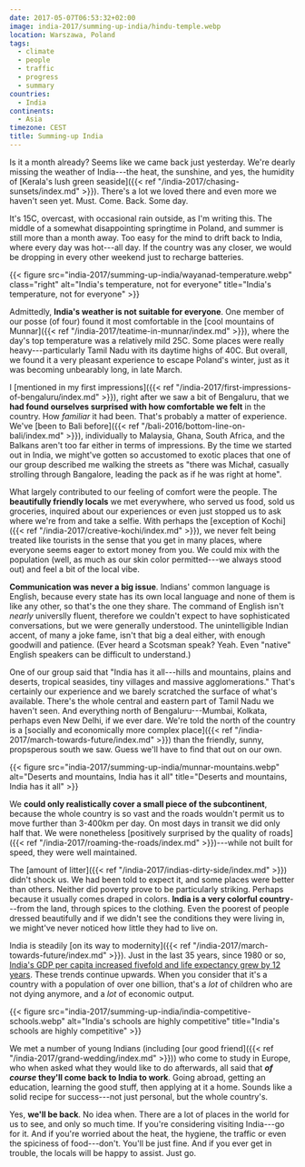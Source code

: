 ```yaml
---
date: 2017-05-07T06:53:32+02:00
image: india-2017/summing-up-india/hindu-temple.webp
location: Warszawa, Poland
tags:
  - climate
  - people
  - traffic
  - progress
  - summary
countries: 
  - India
continents: 
  - Asia
timezone: CEST
title: Summing-up India
---
```


Is it a month already? Seems like we came back just yesterday. We're dearly missing the weather of India---the heat, the sunshine, and yes, the humidity of [Kerala's lush green seaside]({{< ref "/india-2017/chasing-sunsets/index.md" >}}). There's a lot we loved there and even more we haven't seen yet. Must. Come. Back. Some day.

<!--more-->

It's 15C, overcast, with occasional rain outside, as I'm writing this. The middle of a somewhat disappointing springtime in Poland, and summer is still more than a month away. Too easy for the mind to drift back to India, where every day was hot---all day. If the country was any closer, we would be dropping in every other weekend just to recharge batteries.

{{< figure src="india-2017/summing-up-india/wayanad-temperature.webp" class="right" alt="India's temperature, not for everyone" title="India's temperature, not for everyone" >}}

Admittedly, **India's weather is not suitable for everyone**. One member of our posse (of four) found it most comfortable in the [cool mountains of Munnar]({{< ref "/india-2017/teatime-in-munnar/index.md" >}}), where the day's top temperature was a relatively mild 25C. Some places were really heavy---particularly Tamil Nadu with its daytime highs of 40C. But overall, we found it a very pleasant experience to escape Poland's winter, just as it was becoming unbearably long, in late March.

I [mentioned in my first impressions]({{< ref "/india-2017/first-impressions-of-bengaluru/index.md" >}}), right after we saw a bit of Bengaluru, that we **had found ourselves surprised with how comfortable we felt** in the country. How _familiar_ it had been. That's probably a matter of experience. We've [been to Bali before]({{< ref "/bali-2016/bottom-line-on-bali/index.md" >}}), individually to Malaysia, Ghana, South Africa, and the Balkans aren't too far either in terms of impressions. By the time we started out in India, we might've gotten so accustomed to exotic places that one of our group described me walking the streets as "there was Michał, casually strolling through Bangalore, leading the pack as if he was right at home".

What largely contributed to our feeling of comfort were the people. The **beautifully friendly locals** we met everywhere, who served us food, sold us groceries, inquired about our experiences or even just stopped us to ask where we're from and take a selfie. With perhaps the [exception of Kochi]({{< ref "/india-2017/creative-kochi/index.md" >}}), we never felt being treated like tourists in the sense that you get in many places, where everyone seems eager to extort money from you. We could mix with the population (well, as much as our skin color permitted---we always stood out) and feel a bit of the local vibe.

**Communication was never a big issue**. Indians' common language is English, because every state has its own local language and none of them is like any other, so that's the one they share. The command of English isn't _nearly_ universlly fluent, therefore we couldn't expect to have sophisticated conversations, but we were generally understood. The unintelligible Indian accent, of many a joke fame, isn't that big a deal either, with enough goodwill and patience. (Ever heard a Scotsman speak? Yeah. Even "native" English speakers can be difficult to understand.)

One of our group said that "India has it all---hills and mountains, plains and deserts, tropical seasides, tiny villages and massive agglomerations." That's certainly our experience and we barely scratched the surface of what's available. There's the whole central and eastern part of Tamil Nadu we haven't seen. And everything north of Bengaluru---Mumbai, Kolkata, perhaps even New Delhi, if we ever dare. We're told the north of the country is a [socially and economically more complex place]({{< ref "/india-2017/march-towards-future/index.md" >}}) than the friendly, sunny, propsperous south we saw. Guess we'll have to find that out on our own.

{{< figure src="india-2017/summing-up-india/munnar-mountains.webp" alt="Deserts and mountains, India has it all" title="Deserts and mountains, India has it all" >}}

We **could only realistically cover a small piece of the subcontinent**, because the whole country is so vast and the roads wouldn't permit us to move further than 3-400km per day. On most days in transit we did only half that.
We were nonetheless [positively surprised by the quality of roads]({{< ref "/india-2017/roaming-the-roads/index.md" >}})---while not built for speed, they were well maintained.

The [amount of litter]({{< ref "/india-2017/indias-dirty-side/index.md" >}}) didn't shock us. We had been told to expect it, and some places were better than others. Neither did poverty prove to be particularly striking. Perhaps because it usually comes draped in colors. **India is a very colorful country**---from the land, through spices to the clothing. Even the poorest of people dressed beautifully and if we didn't see the conditions they were living in, we might've never noticed how little they had to live on.

India is steadily [on its way to modernity]({{< ref "/india-2017/march-towards-future/index.md" >}}). Just in the last 35 years, since 1980 or so, [India's GDP per capita increased fivefold and life expectancy grew by 12 years][gapminder-india]. These trends continue upwards. When you consider that it's a country with a population of over one billion, that's a _lot_ of children who are not dying anymore, and a _lot_ of economic output.

{{< figure src="india-2017/summing-up-india/india-competitive-schools.webp" alt="India's schools are highly competitive" title="India's schools are highly competitive" >}}

We met a number of young Indians (including [our good friend]({{< ref "/india-2017/grand-wedding/index.md" >}})) who come to study in Europe, who when asked what they would like to do afterwards, all said that **_of course_ they'll come back to India to work**. Going abroad, getting an education, learning the good stuff, then applying at it a home. Sounds like a solid recipe for success---not just personal, but the whole country's.

Yes, **we'll be back**. No idea when. There are a lot of places in the world for us to see, and only so much time. If you're considering visiting India---go for it. And if you're worried about the heat, the hygiene, the traffic or even the spiciness of food---don't. You'll be just fine. And if you ever get in trouble, the locals will be happy to assist. Just go.

[gapminder-india]: https://www.gapminder.org/tools/#$model$markers$line$data$filter$dimensions$geo$/$or@$geo$/$in@=ind;;;;;;;;&encoding$y$data$concept=lex&space@=geo&=time;;&scale$type:null&domain:null&zoomed:null;;;;;;&chart-type=linechart&url=v2
